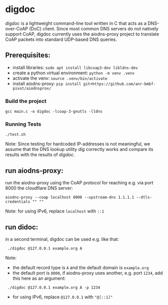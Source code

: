 # digdoc

*digdoc* is a lightweight command-line tool written in C that acts as a DNS-over-CoAP (DoC) client. Since most common DNS servers do not natively support CoAP, digdoc currently uses the aiodns-proxy project to translate CoAP packets into standard UDP-based DNS queries.

## Prerequisites:

- install libraries: `sudo apt install libcoap3-dev libldns-dev`
- create a python virtual environment: `python -m venv .venv`
- activate the venv: `source .venv/bin/activate`
- install aiodns-proxy: `pip install git+https://github.com/anr-bmbf-pivot/aiodnsprox/`

### Build the project
`gcc main.c -o digdoc -lcoap-3-gnutls -lldns`

### Running Tests
`./test.sh`

Note: Since testing for hardcoded IP-addresses is not meaningful, we assume that the DNS lookup utility *dig* correctly works and compare its results with the results of *digdoc*. 

## run aiodns-proxy:
run the aiodns-proxy using the CoAP protocol for reaching e.g. via port 8000 the cloudflare DNS server:

`aiodns-proxy --coap localhost 8000 --upstream-dns 1.1.1.1 --dtls-credentials "" ""`

Note: for using IPv6, replace `localhost` with `::1`

## run didoc:
in a second terminal, digdoc can be used e.g. like that:

` ./digdoc @127.0.0.1 example.org A`

Note:
- the default record type is `A` and the default domain is `example.org`
- the default port is `8000`, if aiodns-proxy uses another, e.g. port `1234`, add this here as an argument:

` ./digdoc @127.0.0.1 example.org A -p 1234`

- for using IPv6, replace `@127.0.0.1` with `"@[::1]"`
